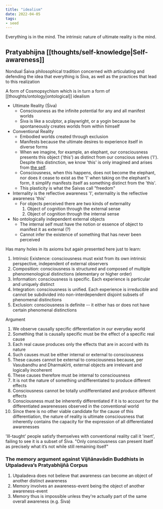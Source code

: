 ```yaml
---
title: "idealism"
date: 2022-04-05
tags:
- seed
---
```


Everything is in the mind. The intrinsic nature of ultimate reality is the mind.

## Pratyabhijna [[thoughts/self-knowledge|Self-awareness]]
Nondual Śaiva philosophical tradition concerned with articulating and defending the idea that everything is Śiva, as well as the practices that lead to this realization

A form of Cosmopsychism which is in turn a form of [[thoughts/ontology|ontological]] idealism

- Ultimate Reality (Śiva)
	- Consciousness as the infinite potential for any and all manifest worlds
	- Śiva is like a sculptor, a playwright, or a yogin because he spontaneously creates worlds from within himself
- Conventional Reality
	- Embodied worlds created through exclusion
	- Manifests because the ultimate desires to experience itself in diverse  forms
	- When we imagine, for example, an elephant, our consciousness presents this object ('this') as distinct from our conscious selves ('I'). Despite this distinction, we know 'this' is only imagined and arises from [the self](thoughts/the%20Self.md).
	- Consciousness, when this happens, does not become the elephant, nor does it cease to exist as the 'I' when taking on the elephant's form, it simplify manifests itself as something distinct from the 'this'.
	- This plasticity is what the Śaivas call "freedom"
- Internality is the reflective awareness 'I', externality is the reflective awareness 'this'
	- For objects perceived there are two kinds of externality
		1. Object of cognition through the external sense
		2. Object of cognition through the internal sense
- No ontologically independent external objects
	- The internal self must have the notion or essence of object to manifest it as external (?)
	- Cannot infer the existence of something that has never been perceived 

Has many holes in its axioms but again presented here just to learn:
1. Intrinsic Existence: consciousness must exist from its own intrinsic perspective, independent of external observers
2. Composition: consciousness is structured and composed of multiple phenomenological distinctions (elementary or higher order)
3. Information: consciousness is specific. Each experience is particular and uniquely distinct
4. Integration: consciousness is unified. Each experience is irreducible and cannot be subdivided into non-interdependent disjoint subsets of phenomenal distinctions
5. Exclusion: consciousness is definite -- it either has or does not have certain phenomenal distinctions

Argument
1. We observe causally specific differentiation in our everyday world
2. Something that is causally specific must be the effect of a specific real cause
3. Each real cause produces only the effects that are in accord with its nature
4. Such causes must be either internal or external to consciousness
5. These causes cannot be external to consciousness because, per Vasubandhu and Dharmakīrti, external objects are irrelevant and logically incoherent
6. These causes therefore must be internal to consciousness
7. It is not the nature of something undifferentiated to produce different effects
8. Consciousness cannot be totally undifferentiated and produce different effects
9. Consciousness must be inherently differentiated if it is to account for the differentiated awarenesses observed in the conventional world
10. Since there is no other viable candidate for the cause of this differentiation, the nature of reality is ultimate consciousness that inherently contains the capacity for the expression of all differentiated awarenesses

'Ill-taught' people satisfy themselves with conventional reality call it 'inert', failing to see it is a subset of Śiva. "Only consciousness can present itself as precisely what it’s not while still remaining itself"

### The memory argument against Vijñānavādin Buddhists in Utpaladeva’s Pratyabhijñā Corpus
1. Utpaladeva does not believe that awareness can become an object of another distinct awareness
2. Memory involves an awareness-event being the object of another awareness-event
3. Memory thus is impossible unless they're actually part of the same overall awareness (e.g. Śiva)